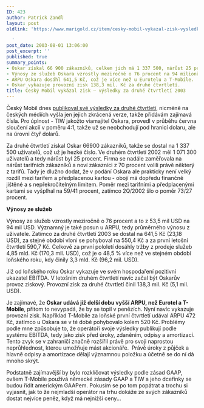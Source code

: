 ```yaml
---
ID: 423
author: Patrick Zandl
layout: post
oldlink: 'https://www.marigold.cz/item/cesky-mobil-vykazal-zisk-vysledky-za-druhe-ctvrtleti-2003

  '
post_date: 2003-08-01 13:06:00
post_excerpt: ''
published: true
summary_points:
- Oskar získal 66 900 zákazníků, celkem jich má 1 337 500, nárůst 25 procent.
- Výnosy ze služeb Oskara vzrostly meziročně o 76 procent na 94 milionů USD.
- ARPU Oskara dosáhl 641,5 Kč, což je více než u Eurotelu a T-Mobile.
- Oskar vykazuje provozní zisk 138,3 mil. Kč za druhé čtvrtletí.
title: Český Mobil vykázal zisk – výsledky za druhé čtvrtletí 2003
---
```


Český Mobil dnes <A href="http://www.oskarmobil.cz/about_oskar/viewnews_cz.php3?id=195">publikoval své výsledky za druhé čtvrtletí</A>, nicméně na českých médiích vyšla jen jejich zkrácená verze, takže přidávám zajímavá čísla. Pro úplnost - TIW jakožto viamajitel Oskara, provedl v průběhu června sloučení akcií v poměru 4:1, takže už se neobchodují pod hranicí dolaru, ale na úrovni čtyř dolarů. 
<p>
Za druhé čtvrtletí získal Oskar 66900 zákazníků, takže se dostal na 1 337 500 uživatelů, což už je hezké číslo. Ve druhém čtvrtletí 2002 měl 1 071 300 uživatelů a tedy nárůst byl 25 procent. Firma se nadále zaměřovala na nárůst tarifních zákazníků a noví zákazníci z 70 procent volili právě některý z tarifů. Tady je dlužno dodat, že v podání Oskara ale prakticky není velký rozdíl mezi tarifem a předplacenou kartou - obojí má dopředu finančně jištěné a s nepřekročitelným limitem. Poměr mezi tarifními a předplacenými kartami se vyšplhal na 59/41 procent, zatímco 2Q/2002 šlo o poměr 73/27 procent. 
<p>
<STRONG>Výnosy ze služeb</STRONG> 
<p>
Výnosy ze služeb vzrostly meziročně o 76 procent a to z 53,5 mil USD na 94 mil USD. Významný je také posun u ARPU, tedy průměrného výnosu z uživatele. Zatímco za druhé čtvrtletí 2003 se dostal na 641,5 Kč (23,18 USD), za stejné období vloni se pohyboval na 550,4 Kč a za první letošní čtvrtletí 590,7 Kč. Celkově za první pololetí dosáhly tržby z prodeje služeb 4,85 mld. Kč (170,3 mil. USD), což je o 48,5 % více než ve stejném období loňského roku, kdy činily 3,3 mld. Kč (96,2 mil. USD). 
<p>
Již od loňského roku Oskar vykazuje ve svém hospodaření pozitivní ukazatel EBITDA. V letošním druhém čtvrtletí navíc začal být Oskarův provoz ziskový. Provozní zisk za druhé čtvrtletí činil 138,3 mil. Kč (5,1 mil. USD). 
<p>
Je zajímavé, že <STRONG>Oskar udává již delší dobu vyšší ARPU, než Eurotel a T-Mobile</STRONG>, přitom to nevypadá, že by se topil v penězích. Nyní navíc vykazuje provozní zisk. Například T-Mobile za loňské první čtvrtletí udával ARPU 472 Kč, zatímco u Oskara se v té době pohybovalo kolem 520 Kč. Problémy podle mne způsobuje to, že operátoři svoje výsledky publikují podle systému EBITDA, tedy jako zisk před úroky, zdaněním, odpisy a amortizací. Tento zvyk se v zahraničí značně rozšířil právě pro svoji naprostou neprůhlednost, kterou umožňuje mást akcionáře.&#160;&#160;Právě úroky z půjček a hlavně odpisy a amortizace dělají významnou položku a účetně se do ní dá mnoho skrýt. 
<p>
Podstatně zajímavější by bylo rozklíčovat výsledky podle zásad GAAP, ovšem T-Mobile používá německé zásady GAAP a TIW a jeho dceřinky se budou řídit americkým GAAPem. Pokusím se po tom popátrat a trochu si vyjasnit, jak to že nejmladší operátor na trhu dokáže ze svých zákazníků dostat nejvíce peněz, když má nejnižší ceny... </p>